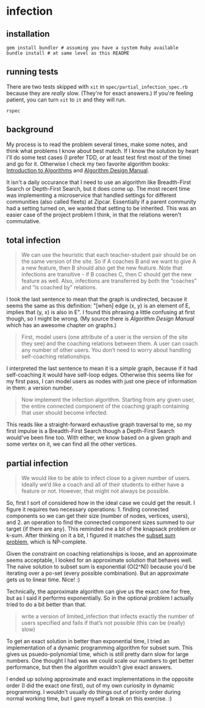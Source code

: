 # infection

## installation

```
gem install bundler # assuming you have a system Ruby available
bundle install # at same level as this README
```

## running tests

There are two tests skipped with `xit` in `spec/partial_infection_spec.rb` because they are _really_ slow. (They're for exact answers.) If you're feeling patient, you can turn `xit` to `it` and they will run.

```
rspec
```

## background

My process is to read the problem several times, make some notes, and think what problems I know about best match. If I know the solution by heart I'll do some test cases (I prefer TDD, or at least test first most of the time) and go for it. Otherwise I check my two favorite algorithm books: [Introduction to Algorithms](https://mitpress.mit.edu/books/introduction-algorithms) and [Algorithm Design Manual](http://www.algorist.com/).

It isn't a daily occurance that I need to use an algorithm like Breadth-First Search or Depth-First Search, but it does come up. The most recent time was implementing a microservice that handled settings for different communities (also called fleets) at Zipcar. Essentially if a parent community had a setting turned on, we wanted that setting to be inherited. This was an easier case of the project problem I think, in that the relations weren't commutative.

## total infection

> We can use the heuristic that each teacher-student pair should be on the same version of the site. So if A coaches B and we want to give A a new feature, then B should also get the new feature. Note that infections are transitive - if B coaches C, then C should get the new feature as well. Also, infections are transferred by both the “coaches” and “is coached by” relations.

I took the last sentence to mean that the graph is undirected, because it seems the same as this definition: "[when] edge (x, y) is an element of E, implies that (y, x) is also in E". I found this phrasing a little confusing at first though, so I might be wrong. (My source there is *Algorithm Design Manual* which has an awesome chapter on graphs.)

> First, model users (one attribute of a user is the version of the site they see) and the coaching relations between them. A user can coach any number of other users. You don’t need to worry about handling self-coaching relationships.

I interpreted the last sentence to mean it is a _simple_ graph, because if it had self-coaching it would have self-loop edges. Otherwise this seems like for my first pass, I can model users as nodes with just one piece of information in them: a version number.

> Now implement the infection algorithm. Starting from any given user, the entire connected component of the coaching graph containing that user should become infected.

This reads like a straight-forward exhaustive graph traversal to me, so my first impulse is a Breadth-First Search though a Depth-First Search would've been fine too. With either, we know based on a given graph and some vertex on it, we can find all the other vertices.

## partial infection

> We would like to be able to infect close to a given number of users. Ideally we’d like a coach and all of their students to either have a feature or not. However, that might not always be possible.

So, first I sort of considered how in the ideal case we could get the result. I figure it requires two necessary operations: 1. finding connected components so we can get their size (number of nodes, vertices, users), and 2. an operation to find the connected component sizes summed to our target (if there are any). This reminded me a bit of the knapsack problem or k-sum. After thinking on it a bit, I figured it matches the [subset sum problem](http://nerderati.com/2014/08/19/bartering-for-beers-with-approximate-subset-sums/), which is NP-complete.

Given the constraint on coaching relationships is loose, and an approximate seems acceptable, I looked for an approximate solution that behaves well. The naive solution to subset sum is exponential (O(2^N)) because you'd be iterating over a po-set (every possible combination). But an approximate gets us to linear time. Nice! :)

Technically, the approximate algorithm can give us the exact one for free, but as I said it performs exponentially. So in the optional problem I actually tried to do a bit better than that.

> write a version of limited_infection that infects exactly the number of users specified and fails if that’s not possible (this can be (really) slow)

To get an exact solution in better than exponential time, I tried an implementation of a dynamic programming algorithm for subset sum. This gives us psuedo-polynomial time, which is still pretty darn slow for large numbers. One thought I had was we could scale our numbers to get better performance, but then the algorithm wouldn't give exact answers.

I ended up solving approximate and exact implementations in the opposite order (I did the exact one first), out of my own curiosity in dynamic programming. I wouldn't usually do things out of priority order during normal working time, but I gave myself a break on this exercise. :)


